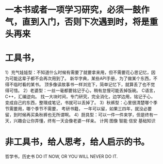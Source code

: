 # 一本书或者一项学习研究，必须一鼓作气，直到入门，否则下次遇到时，将是重头再来
# 工具书，
1）充气娃娃型：不知道什么时候有需要了就要拿来用，但不需要花心思记忆，因为可能这辈子都不会再次用到了。
新华字典，某些API手册，为了做某个东西，不得不临时看的某书。
顶多像读故事书一样浏览下，简单记忆下，就算丢了也不觉得可惜。
2）老婆型：一丝一毫都要铭记于心，稍有怠慢可能丢掉饭碗。
C语言，C++，汇编逆向。
找一大块时间，专门研究，完全消化，边学边用，铭记于心，变成自己的东西，整理成笔记，书就可以丢掉了。
3）秋裤型：心里很清楚哪个季节需要用，哪个季节不需要，
考研书籍，
一年可以留，如果三四年，就没必要留，到时候再买条秋裤也无所谓啊。
4）厨具型：可以一件一件来学，但是终有一天，兴趣会让你弄懂，终有一天会像老婆一样亲。
计网
图像 智能
信安
基础知识
# 非工具书，给人思考，给人启示的书。
哲学书，历史书
DO IT NOW, OR YOU WILL NEVER DO IT.

